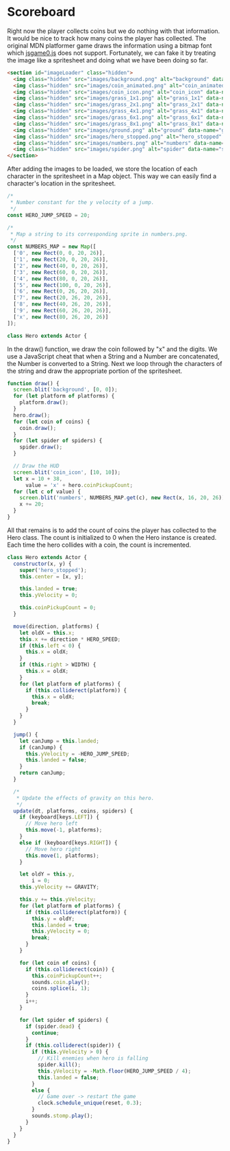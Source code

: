 # Scoreboard

Right now the player collects coins but we do nothing with that information.
It would be nice to track how many coins the player has collected.
The original MDN platformer game draws the information using a bitmap font which [jsgame0.js](https://github.com/thisarray/jsgame0) does not support.
Fortunately, we can fake it by treating the image like a spritesheet and doing what we have been doing so far.

```html
<section id="imageLoader" class="hidden">
  <img class="hidden" src="images/background.png" alt="background" data-name="background">
  <img class="hidden" src="images/coin_animated.png" alt="coin_animated" data-name="coin_animated">
  <img class="hidden" src="images/coin_icon.png" alt="coin_icon" data-name="coin_icon">
  <img class="hidden" src="images/grass_1x1.png" alt="grass_1x1" data-name="grass_1x1">
  <img class="hidden" src="images/grass_2x1.png" alt="grass_2x1" data-name="grass_2x1">
  <img class="hidden" src="images/grass_4x1.png" alt="grass_4x1" data-name="grass_4x1">
  <img class="hidden" src="images/grass_6x1.png" alt="grass_6x1" data-name="grass_6x1">
  <img class="hidden" src="images/grass_8x1.png" alt="grass_8x1" data-name="grass_8x1">
  <img class="hidden" src="images/ground.png" alt="ground" data-name="ground">
  <img class="hidden" src="images/hero_stopped.png" alt="hero_stopped" data-name="hero_stopped">
  <img class="hidden" src="images/numbers.png" alt="numbers" data-name="numbers">
  <img class="hidden" src="images/spider.png" alt="spider" data-name="spider">
</section>
```

After adding the images to be loaded, we store the location of each character in the spritesheet in a Map object.
This way we can easily find a character's location in the spritesheet.

```js
/*
 * Number constant for the y velocity of a jump.
 */
const HERO_JUMP_SPEED = 20;

/*
 * Map a string to its corresponding sprite in numbers.png.
 */
const NUMBERS_MAP = new Map([
  ['0', new Rect(0, 0, 20, 26)],
  ['1', new Rect(20, 0, 20, 26)],
  ['2', new Rect(40, 0, 20, 26)],
  ['3', new Rect(60, 0, 20, 26)],
  ['4', new Rect(80, 0, 20, 26)],
  ['5', new Rect(100, 0, 20, 26)],
  ['6', new Rect(0, 26, 20, 26)],
  ['7', new Rect(20, 26, 20, 26)],
  ['8', new Rect(40, 26, 20, 26)],
  ['9', new Rect(60, 26, 20, 26)],
  ['x', new Rect(80, 26, 20, 26)]
]);

class Hero extends Actor {
```

In the draw() function, we draw the coin followed by "x" and the digits.
We use a JavaScript cheat that when a String and a Number are concatenated, the Number is converted to a String.
Next we loop through the characters of the string and draw the appropriate portion of the spritesheet.

```js
function draw() {
  screen.blit('background', [0, 0]);
  for (let platform of platforms) {
    platform.draw();
  }
  hero.draw();
  for (let coin of coins) {
    coin.draw();
  }
  for (let spider of spiders) {
    spider.draw();
  }

  // Draw the HUD
  screen.blit('coin_icon', [10, 10]);
  let x = 10 + 38,
      value = 'x' + hero.coinPickupCount;
  for (let c of value) {
    screen.blit('numbers', NUMBERS_MAP.get(c), new Rect(x, 16, 20, 26));
    x += 20;
  }
}
```

All that remains is to add the count of coins the player has collected to the Hero class.
The count is initialized to 0 when the Hero instance is created.
Each time the hero collides with a coin, the count is incremented.

```js
class Hero extends Actor {
  constructor(x, y) {
    super('hero_stopped');
    this.center = [x, y];

    this.landed = true;
    this.yVelocity = 0;

    this.coinPickupCount = 0;
  }

  move(direction, platforms) {
    let oldX = this.x;
    this.x += direction * HERO_SPEED;
    if (this.left < 0) {
      this.x = oldX;
    }
    if (this.right > WIDTH) {
      this.x = oldX;
    }
    for (let platform of platforms) {
      if (this.colliderect(platform)) {
        this.x = oldX;
        break;
      }
    }
  }

  jump() {
    let canJump = this.landed;
    if (canJump) {
      this.yVelocity = -HERO_JUMP_SPEED;
      this.landed = false;
    }
    return canJump;
  }

  /*
   * Update the effects of gravity on this hero.
   */
  update(dt, platforms, coins, spiders) {
    if (keyboard[keys.LEFT]) {
      // Move hero left
      this.move(-1, platforms);
    }
    else if (keyboard[keys.RIGHT]) {
      // Move hero right
      this.move(1, platforms);
    }

    let oldY = this.y,
        i = 0;
    this.yVelocity += GRAVITY;

    this.y += this.yVelocity;
    for (let platform of platforms) {
      if (this.colliderect(platform)) {
        this.y = oldY;
        this.landed = true;
        this.yVelocity = 0;
        break;
      }
    }

    for (let coin of coins) {
      if (this.colliderect(coin)) {
        this.coinPickupCount++;
        sounds.coin.play();
        coins.splice(i, 1);
      }
      i++;
    }

    for (let spider of spiders) {
      if (spider.dead) {
        continue;
      }
      if (this.colliderect(spider)) {
        if (this.yVelocity > 0) {
          // Kill enemies when hero is falling
          spider.kill();
          this.yVelocity = -Math.floor(HERO_JUMP_SPEED / 4);
          this.landed = false;
        }
        else {
          // Game over -> restart the game
          clock.schedule_unique(reset, 0.3);
        }
        sounds.stomp.play();
      }
    }
  }
}
```
